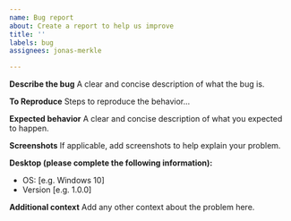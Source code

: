```yaml
---
name: Bug report
about: Create a report to help us improve
title: ''
labels: bug
assignees: jonas-merkle

---
```


**Describe the bug**
A clear and concise description of what the bug is.

**To Reproduce**
Steps to reproduce the behavior...

**Expected behavior**
A clear and concise description of what you expected to happen.

**Screenshots**
If applicable, add screenshots to help explain your problem.

**Desktop (please complete the following information):**
 - OS: [e.g. Windows 10]
 - Version [e.g. 1.0.0]

**Additional context**
Add any other context about the problem here.
